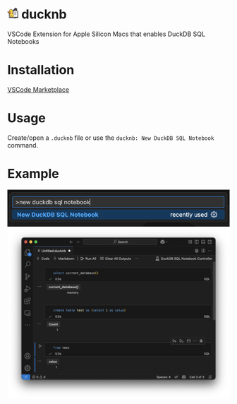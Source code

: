 # <img src='ICON.png' height=25px> ducknb

VSCode Extension for Apple Silicon Macs that enables DuckDB SQL Notebooks

# Installation

[VSCode Marketplace](https://marketplace.visualstudio.com/items?itemName=sahilng.ducknb)


#  Usage

Create/open a `.ducknb` file or use the `ducknb: New DuckDB SQL Notebook` command.

# Example

![image](EXAMPLE_1.png)
![image](EXAMPLE_2.png)